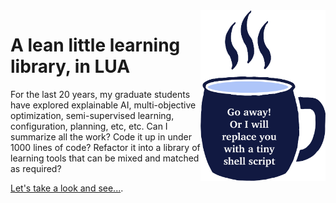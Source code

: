 <img align=right width=200 src="https://raw.githubusercontent.com/timm/shortr/master/docs/img/cup.png">

# A lean little learning library, in LUA

For the last 20 years, my graduate students have explored explainable AI, multi-objective optimization, semi-supervised learning, configuration, planning, 
etc, etc. Can I summarize all the work? Code it up in under 1000 lines of code? Refactor it into a library of learning tools that can be mixed and matched
as required?

[Let's take a look and see...](http://menzies.us/l5/about.html).


